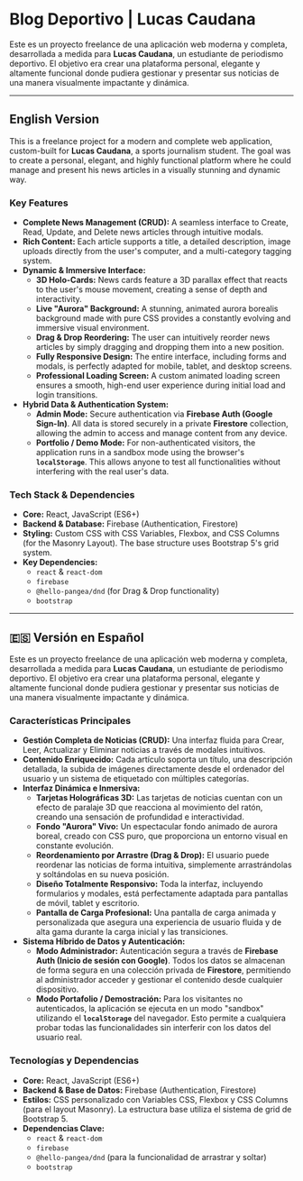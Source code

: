 # Blog Deportivo | Lucas Caudana

Este es un proyecto freelance de una aplicación web moderna y completa, desarrollada a medida para **Lucas Caudana**, un estudiante de periodismo deportivo. El objetivo era crear una plataforma personal, elegante y altamente funcional donde pudiera gestionar y presentar sus noticias de una manera visualmente impactante y dinámica.

---

## English Version

This is a freelance project for a modern and complete web application, custom-built for **Lucas Caudana**, a sports journalism student. The goal was to create a personal, elegant, and highly functional platform where he could manage and present his news articles in a visually stunning and dynamic way.

###  Key Features

*   **Complete News Management (CRUD):** A seamless interface to Create, Read, Update, and Delete news articles through intuitive modals.
*   **Rich Content:** Each article supports a title, a detailed description, image uploads directly from the user's computer, and a multi-category tagging system.
*   **Dynamic & Immersive Interface:**
    *   **3D Holo-Cards:** News cards feature a 3D parallax effect that reacts to the user's mouse movement, creating a sense of depth and interactivity.
    *   **Live "Aurora" Background:** A stunning, animated aurora borealis background made with pure CSS provides a constantly evolving and immersive visual environment.
    *   **Drag & Drop Reordering:** The user can intuitively reorder news articles by simply dragging and dropping them into a new position.
    *   **Fully Responsive Design:** The entire interface, including forms and modals, is perfectly adapted for mobile, tablet, and desktop screens.
    *   **Professional Loading Screen:** A custom animated loading screen ensures a smooth, high-end user experience during initial load and login transitions.
*   **Hybrid Data & Authentication System:**
    *   **Admin Mode:** Secure authentication via **Firebase Auth (Google Sign-In)**. All data is stored securely in a private **Firestore** collection, allowing the admin to access and manage content from any device.
    *   **Portfolio / Demo Mode:** For non-authenticated visitors, the application runs in a sandbox mode using the browser's **`localStorage`**. This allows anyone to test all functionalities without interfering with the real user's data.

###  Tech Stack & Dependencies

*   **Core:** React, JavaScript (ES6+)
*   **Backend & Database:** Firebase (Authentication, Firestore)
*   **Styling:** Custom CSS with CSS Variables, Flexbox, and CSS Columns (for the Masonry Layout). The base structure uses Bootstrap 5's grid system.
*   **Key Dependencies:**
    *   `react` & `react-dom`
    *   `firebase`
    *   `@hello-pangea/dnd` (for Drag & Drop functionality)
    *   `bootstrap`

---

## 🇪🇸 Versión en Español

Este es un proyecto freelance de una aplicación web moderna y completa, desarrollada a medida para **Lucas Caudana**, un estudiante de periodismo deportivo. El objetivo era crear una plataforma personal, elegante y altamente funcional donde pudiera gestionar y presentar sus noticias de una manera visualmente impactante y dinámica.

###  Características Principales

*   **Gestión Completa de Noticias (CRUD):** Una interfaz fluida para Crear, Leer, Actualizar y Eliminar noticias a través de modales intuitivos.
*   **Contenido Enriquecido:** Cada artículo soporta un título, una descripción detallada, la subida de imágenes directamente desde el ordenador del usuario y un sistema de etiquetado con múltiples categorías.
*   **Interfaz Dinámica e Inmersiva:**
    *   **Tarjetas Holográficas 3D:** Las tarjetas de noticias cuentan con un efecto de paralaje 3D que reacciona al movimiento del ratón, creando una sensación de profundidad e interactividad.
    *   **Fondo "Aurora" Vivo:** Un espectacular fondo animado de aurora boreal, creado con CSS puro, que proporciona un entorno visual en constante evolución.
    *   **Reordenamiento por Arrastre (Drag & Drop):** El usuario puede reordenar las noticias de forma intuitiva, simplemente arrastrándolas y soltándolas en su nueva posición.
    *   **Diseño Totalmente Responsivo:** Toda la interfaz, incluyendo formularios y modales, está perfectamente adaptada para pantallas de móvil, tablet y escritorio.
    *   **Pantalla de Carga Profesional:** Una pantalla de carga animada y personalizada que asegura una experiencia de usuario fluida y de alta gama durante la carga inicial y las transiciones.
*   **Sistema Híbrido de Datos y Autenticación:**
    *   **Modo Administrador:** Autenticación segura a través de **Firebase Auth (Inicio de sesión con Google)**. Todos los datos se almacenan de forma segura en una colección privada de **Firestore**, permitiendo al administrador acceder y gestionar el contenido desde cualquier dispositivo.
    *   **Modo Portafolio / Demostración:** Para los visitantes no autenticados, la aplicación se ejecuta en un modo "sandbox" utilizando el **`localStorage`** del navegador. Esto permite a cualquiera probar todas las funcionalidades sin interferir con los datos del usuario real.

### Tecnologías y Dependencias

*   **Core:** React, JavaScript (ES6+)
*   **Backend & Base de Datos:** Firebase (Authentication, Firestore)
*   **Estilos:** CSS personalizado con Variables CSS, Flexbox y CSS Columns (para el layout Masonry). La estructura base utiliza el sistema de grid de Bootstrap 5.
*   **Dependencias Clave:**
    *   `react` & `react-dom`
    *   `firebase`
    *   `@hello-pangea/dnd` (para la funcionalidad de arrastrar y soltar)
    *   `bootstrap`